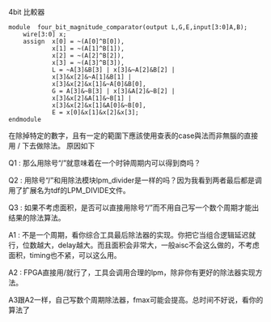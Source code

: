 
4bit 比較器
```
module  four_bit_magnitude_comparator(output L,G,E,input[3:0]A,B);
    wire[3:0] x;
    assign  x[0] = ~(A[0]^B[0]),
            x[1] = ~(A[1]^B[1]),
            x[2] = ~(A[2]^B[2]),
            x[3] = ~(A[3]^B[3]),
            L = ~A[3]&B[3] | x[3]&~A[2]&B[2] |
            x[3]&x[2]&~A[1]&B[1] |      
            x[3]&x[2]&x[1]&~A[0]&B[0],
            G = A[3]&~B[3] | x[3]&A[2]&~B[2] | 
            x[3]&x[2]&A[1]&~B[1] | 
            x[3]&x[2]&x[1]&A[0]&~B[0],
            E = x[0]&x[1]&x[2]&x[3];
endmodule
```
在除掉特定的數字，且有一定的範圍下應該使用查表的case與法而非無腦的直接用 / 下去做除法。
原因如下

Q1 : 那么用除号“/”就意味着在一个时钟周期内可以得到商吗？

Q2 : 用除号“/”和用除法模块lpm_divider是一样的吗？因为我看到两者最后都是调用了扩展名为tdf的LPM_DIVIDE文件。

Q3 : 如果不考虑面积，是否可以直接用除号“/”而不用自己写一个数个周期才能出结果的除法算法。


A1 : 不是一个周期，看你综合工具最后除法器的实现。你把它当组合逻辑延迟就行，位数越大，delay越大。而且面积会非常大，一般aisc不会这么做的，不考虑面积，timing也不紧，可以这么用。

A2 : FPGA直接用/就行了，工具会调用合理的lpm，除非你有更好的除法器实现方法。

A3跟A2一样，自己写数个周期除法器，fmax可能会提高。总时间不好说，看你的算法了



